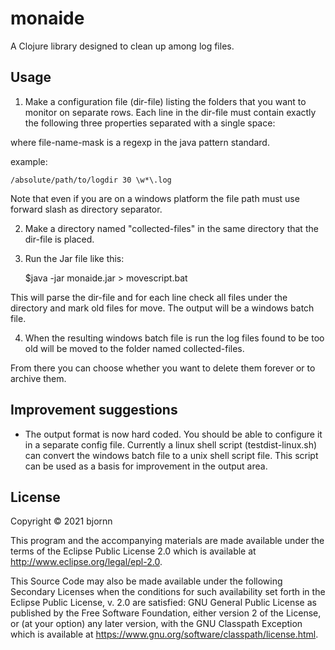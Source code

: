 # monaide

A Clojure library designed to clean up among log files.

## Usage
1. Make a configuration file (dir-file) listing the folders that you want to monitor on separate rows.
Each line in the dir-file must contain exactly the following three properties separated with a single space:
    
    <path-to-dir> <maximum-file-age-days> <file-name-mask>

where file-name-mask is a regexp in the java pattern standard.

example:

    /absolute/path/to/logdir 30 \w*\.log
    
Note that even if you are on a windows platform the file path must use forward slash as directory separator.

2. Make a directory named "collected-files" in the same directory that the dir-file is placed.

3. Run the Jar file like this:

    $java -jar monaide.jar <absolute-path-to-dir-file> > movescript.bat

This will parse the dir-file and for each line check all files under the directory and mark old files for move. The output will be a windows batch file.

4. When the resulting windows batch file is run the log files found to be too old will be moved to the folder named collected-files.

From there you can choose whether you want to delete them forever or to archive them.

## Improvement suggestions
* The output format is now hard coded. You should be able to configure it in a separate config file. Currently a linux shell script (testdist-linux.sh) can convert the windows batch file to a unix shell script file. This script can be used as a basis for improvement in the output area.

## License

Copyright © 2021 bjornn

This program and the accompanying materials are made available under the
terms of the Eclipse Public License 2.0 which is available at
http://www.eclipse.org/legal/epl-2.0.

This Source Code may also be made available under the following Secondary
Licenses when the conditions for such availability set forth in the Eclipse
Public License, v. 2.0 are satisfied: GNU General Public License as published by
the Free Software Foundation, either version 2 of the License, or (at your
option) any later version, with the GNU Classpath Exception which is available
at https://www.gnu.org/software/classpath/license.html.
